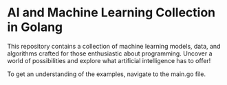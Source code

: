# AI and Machine Learning Collection in Golang

This repository contains a collection of machine learning models, data, and algorithms crafted for those enthusiastic about programming. Uncover a world of possibilities and explore what artificial intelligence has to offer!

To get an understanding of the examples, navigate to the main.go file.